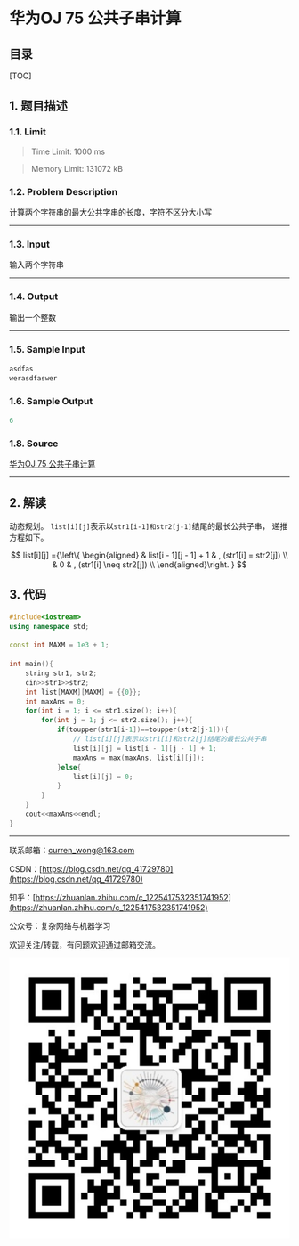 华为OJ 75 公共子串计算
===

目录
---

[TOC]

## 1. 题目描述

### 1.1. Limit

>Time Limit: 1000 ms

>Memory Limit: 131072 kB

### 1.2. Problem Description

计算两个字符串的最大公共字串的长度，字符不区分大小写

---

### 1.3. Input

输入两个字符串

---

### 1.4. Output

输出一个整数

---

### 1.5. Sample Input

```cpp
asdfas
werasdfaswer
```

### 1.6. Sample Output

```cpp
6
```

### 1.8. Source

[华为OJ 75 公共子串计算](https://www.nowcoder.com/practice/98dc82c094e043ccb7e0570e5342dd1b?tpId=37&&tqId=21298&rp=1&ru=/ta/huawei&qru=/ta/huawei/question-ranking)

---

## 2. 解读

动态规划。 `list[i][j]`表示以`str1[i-1]和str2[j-1]`结尾的最长公共子串， 递推方程如下。

$$
list[i][j] ={\left\{ \begin{aligned}
& list[i - 1][j - 1] + 1 & , (str1[i] = str2[j]) \\
& 0 & , (str1[i] \neq str2[j]) \\
\end{aligned}\right. }
$$

## 3. 代码

```cpp
#include<iostream>
using namespace std;

const int MAXM = 1e3 + 1;

int main(){
    string str1, str2;
    cin>>str1>>str2;
    int list[MAXM][MAXM] = {{0}};
    int maxAns = 0;
    for(int i = 1; i <= str1.size(); i++){
        for(int j = 1; j <= str2.size(); j++){
            if(toupper(str1[i-1])==toupper(str2[j-1])){
                // list[i][j]表示以str1[i]和str2[j]结尾的最长公共子串
                list[i][j] = list[i - 1][j - 1] + 1;
                maxAns = max(maxAns, list[i][j]);
            }else{
                list[i][j] = 0;
            }
        }
    }
    cout<<maxAns<<endl;
}
```

---

联系邮箱：curren_wong@163.com

CSDN：[https://blog.csdn.net/qq_41729780](https://blog.csdn.net/qq_41729780)

知乎：[https://zhuanlan.zhihu.com/c_1225417532351741952](https://zhuanlan.zhihu.com/c_1225417532351741952)

公众号：复杂网络与机器学习

欢迎关注/转载，有问题欢迎通过邮箱交流。

![二维码](../../../img/WeChat/QRCode.jpg)
